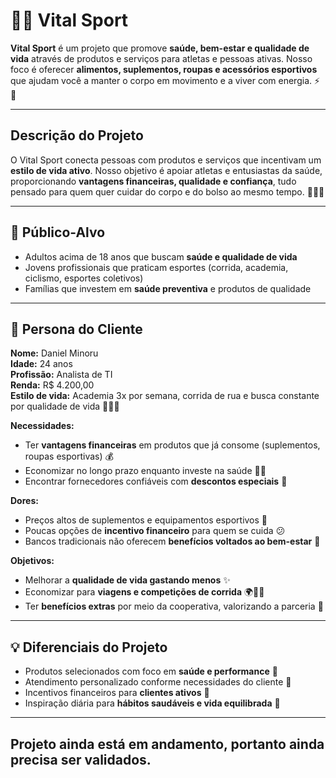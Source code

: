 # 🏃‍♂️ Vital Sport

**Vital Sport** é um projeto que promove **saúde, bem-estar e qualidade de vida** através de produtos e serviços para atletas e pessoas ativas. Nosso foco é oferecer **alimentos, suplementos, roupas e acessórios esportivos** que ajudam você a manter o corpo em movimento e a viver com energia. ⚡💪

---

## Descrição do Projeto
O Vital Sport conecta pessoas com produtos e serviços que incentivam um **estilo de vida ativo**. Nosso objetivo é apoiar atletas e entusiastas da saúde, proporcionando **vantagens financeiras, qualidade e confiança**, tudo pensado para quem quer cuidar do corpo e do bolso ao mesmo tempo. 🥗🏋️‍♂️

---

## 🎯 Público-Alvo
- Adultos acima de 18 anos que buscam **saúde e qualidade de vida**  
- Jovens profissionais que praticam esportes (corrida, academia, ciclismo, esportes coletivos)  
- Famílias que investem em **saúde preventiva** e produtos de qualidade  

---

## 👤 Persona do Cliente

**Nome:** Daniel Minoru  
**Idade:** 24 anos  
**Profissão:** Analista de TI  
**Renda:** R$ 4.200,00  
**Estilo de vida:** Academia 3x por semana, corrida de rua e busca constante por qualidade de vida 🏃‍♂️💚  

**Necessidades:**  
- Ter **vantagens financeiras** em produtos que já consome (suplementos, roupas esportivas) 💰  
- Economizar no longo prazo enquanto investe na saúde 🏋️‍♂️  
- Encontrar fornecedores confiáveis com **descontos especiais** 🛒  

**Dores:**  
- Preços altos de suplementos e equipamentos esportivos 💸  
- Poucas opções de **incentivo financeiro** para quem se cuida 😕  
- Bancos tradicionais não oferecem **benefícios voltados ao bem-estar** 🏦  

**Objetivos:**  
- Melhorar a **qualidade de vida gastando menos** ✨  
- Economizar para **viagens e competições de corrida** 🌍🏃‍♂️  
- Ter **benefícios extras** por meio da cooperativa, valorizando a parceria 🤝  

---

## 💡 Diferenciais do Projeto
- Produtos selecionados com foco em **saúde e performance** 💪  
- Atendimento personalizado conforme necessidades do cliente 🎯  
- Incentivos financeiros para **clientes ativos** 🏅  
- Inspiração diária para **hábitos saudáveis e vida equilibrada** 🌱  

---

## Projeto ainda está em andamento, portanto ainda precisa ser validados.
